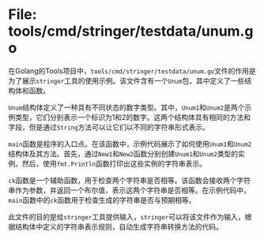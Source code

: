 # File: tools/cmd/stringer/testdata/unum.go

在Golang的Tools项目中，`tools/cmd/stringer/testdata/unum.go`文件的作用是为了展示`stringer`工具的使用示例。该文件含有一个`Unum`包，其中定义了一些结构体和函数。

`Unum`结构体定义了一种具有不同状态的数字类型。其中，`Unum1`和`Unum2`是两个示例类型，它们分别表示一个标识为1和2的数字。这两个结构体具有相同的方法和字段，但是通过`String`方法可以让它们以不同的字符串形式表示。

`main`函数是程序的入口点。在该函数中，示例代码展示了如何使用`Unum1`和`Unum2`结构体及其方法。首先，通过`New1`和`New2`函数分别创建`Unum1`和`Unum2`类型的实例。然后，使用`fmt.Println`函数打印出这些实例的字符串表示。

`ck`函数是一个辅助函数，用于检查两个字符串是否相等。该函数会接收两个字符串作为参数，并返回一个布尔值，表示这两个字符串是否相等。在示例代码中，`main`函数中的`ck`函数用于检查生成的字符串是否与预期相等。

此文件的目的是给`stringer`工具提供输入，`stringer`可以将该文件作为输入，根据结构体中定义的字符串表示规则，自动生成字符串转换方法的代码。

